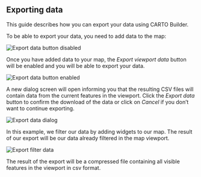 ## Exporting data

This guide describes how you can export your data using CARTO Builder.

To be able to export your data, you need to add data to the map:

![Export data button disabled](/img/cloud-native-workspace/maps/map_export_button_disabled.png) 

Once you have added data to your map, the *Export viewport data* button will be enabled and you will be able to export your data.

![Export data button enabled](/img/cloud-native-workspace/maps/map_export_data_button.png) 

A new dialog screen will open informing you that the resulting CSV files will contain data from the current features in the viewport. Click the *Export data* button to confirm the download of the data or click on *Cancel* if you don’t want to continue exporting.

![Export data dialog](/img/cloud-native-workspace/maps/map_export_data_dialog.png) 

In this example, we filter our data by adding widgets to our map. The result of our export will be our data already filtered in the map viewport. 

![Export filter data](/img/cloud-native-workspace/maps/map_export_filter_data.png) 

The result of the export will be a compressed file containing all visible features in the viewport in csv format.


